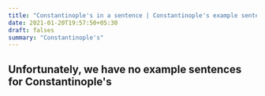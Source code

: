 ```yaml
---
title: "Constantinople's in a sentence | Constantinople's example sentences"
date: 2021-01-20T19:57:50+05:30
draft: falses
summary: "Constantinople's"
---
```

## Unfortunately, we have no example sentences for Constantinople's                 
